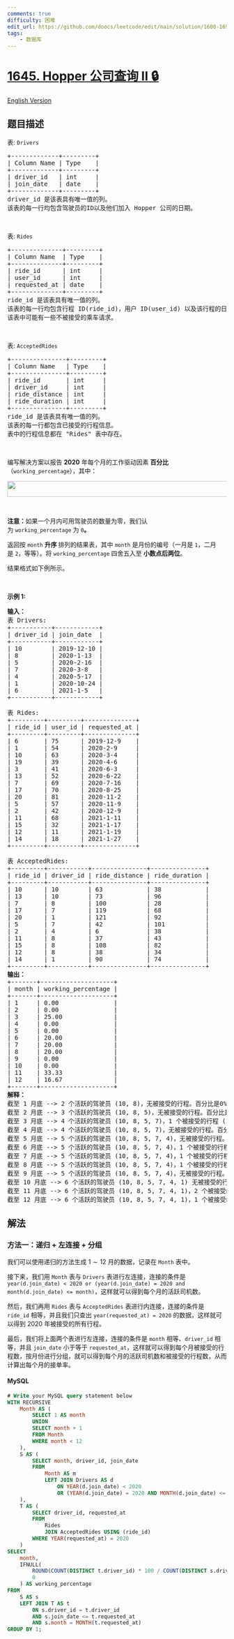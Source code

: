 ```yaml
---
comments: true
difficulty: 困难
edit_url: https://github.com/doocs/leetcode/edit/main/solution/1600-1699/1645.Hopper%20Company%20Queries%20II/README.md
tags:
    - 数据库
---
```


<!-- problem:start -->

# [1645. Hopper 公司查询 II 🔒](https://leetcode.cn/problems/hopper-company-queries-ii)

[English Version](/solution/1600-1699/1645.Hopper%20Company%20Queries%20II/README_EN.md)

## 题目描述

<!-- description:start -->

<p>表: <code>Drivers</code></p>

<pre>
+-------------+---------+
| Column Name | Type &nbsp; &nbsp;|
+-------------+---------+
| driver_id &nbsp; | int &nbsp; &nbsp; |
| join_date &nbsp; | date &nbsp; &nbsp;|
+-------------+---------+
driver_id 是该表具有唯一值的列。
该表的每一行均包含驾驶员的ID以及他们加入 Hopper 公司的日期。
</pre>

<p>&nbsp;</p>

<p>表: <code>Rides</code></p>

<pre>
+--------------+---------+
| Column Name &nbsp;| Type &nbsp; &nbsp;|
+--------------+---------+
| ride_id &nbsp; &nbsp; &nbsp;| int &nbsp; &nbsp; |
| user_id &nbsp; &nbsp; &nbsp;| int &nbsp; &nbsp; |
| requested_at | date &nbsp; &nbsp;|
+--------------+---------+
ride_id 是该表具有唯一值的列。
该表的每一行均包含行程 ID(ride_id)，用户 ID(user_id) 以及该行程的日期 (requested_at)。
该表中可能有一些不被接受的乘车请求。</pre>

<p>&nbsp;</p>

<p>表: <code>AcceptedRides</code></p>

<pre>
+---------------+---------+
| Column Name &nbsp; | Type &nbsp; &nbsp;|
+---------------+---------+
| ride_id &nbsp; &nbsp; &nbsp; | int &nbsp; &nbsp; |
| driver_id &nbsp; &nbsp; | int &nbsp; &nbsp; |
| ride_distance | int &nbsp; &nbsp; |
| ride_duration | int &nbsp; &nbsp; |
+---------------+---------+
ride_id 是该表具有唯一值的列。
该表的每一行都包含已接受的行程信息。
表中的行程信息都在 "Rides" 表中存在。
</pre>

<p>&nbsp;</p>

<p>编写解决方案以报告 <strong>2020</strong> 年每个月的工作驱动因素&nbsp;<strong>百分比</strong>（<code>working_percentage</code>），其中：</p>
<img alt="" src="https://fastly.jsdelivr.net/gh/doocs/leetcode@main/solution/1600-1699/1645.Hopper%20Company%20Queries%20II/images/codecogseqn.png" style="width: 800px; height: 36px;" />
<p>&nbsp;</p>

<p><strong>注意：</strong>如果一个月内可用驾驶员的数量为零，我们认为&nbsp;<code>working_percentage</code>&nbsp;为&nbsp;<code>0</code><strong>。</strong></p>

<p>返回按&nbsp;<code>month</code>&nbsp;<strong>升序&nbsp;</strong>排列的结果表，其中&nbsp;<code>month</code>&nbsp;是月份的编号（一月是&nbsp;<code>1</code>，二月是&nbsp;<code>2</code>，等等）。将&nbsp;<code>working_percentage</code>&nbsp;四舍五入至&nbsp;<strong>小数点后两位</strong>。</p>

<p>结果格式如下例所示。</p>

<p>&nbsp;</p>

<p><strong>示例 1:</strong></p>

<pre>
<strong>输入：</strong>
表 Drivers:
+-----------+------------+
| driver_id | join_date &nbsp;|
+-----------+------------+
| 10 &nbsp; &nbsp; &nbsp; &nbsp;| 2019-12-10 |
| 8 &nbsp; &nbsp; &nbsp; &nbsp; | 2020-1-13 &nbsp;|
| 5 &nbsp; &nbsp; &nbsp; &nbsp; | 2020-2-16 &nbsp;|
| 7 &nbsp; &nbsp; &nbsp; &nbsp; | 2020-3-8 &nbsp; |
| 4 &nbsp; &nbsp; &nbsp; &nbsp; | 2020-5-17 &nbsp;|
| 1 &nbsp; &nbsp; &nbsp; &nbsp; | 2020-10-24 |
| 6 &nbsp; &nbsp; &nbsp; &nbsp; | 2021-1-5 &nbsp; |
+-----------+------------+

表 Rides:
+---------+---------+--------------+
| ride_id | user_id | requested_at |
+---------+---------+--------------+
| 6 &nbsp; &nbsp; &nbsp; | 75 &nbsp; &nbsp; &nbsp;| 2019-12-9 &nbsp; &nbsp;|
| 1 &nbsp; &nbsp; &nbsp; | 54 &nbsp; &nbsp; &nbsp;| 2020-2-9 &nbsp; &nbsp; |
| 10 &nbsp; &nbsp; &nbsp;| 63 &nbsp; &nbsp; &nbsp;| 2020-3-4 &nbsp; &nbsp; |
| 19 &nbsp; &nbsp; &nbsp;| 39 &nbsp; &nbsp; &nbsp;| 2020-4-6 &nbsp; &nbsp; |
| 3 &nbsp; &nbsp; &nbsp; | 41 &nbsp; &nbsp; &nbsp;| 2020-6-3 &nbsp; &nbsp; |
| 13 &nbsp; &nbsp; &nbsp;| 52 &nbsp; &nbsp; &nbsp;| 2020-6-22 &nbsp; &nbsp;|
| 7 &nbsp; &nbsp; &nbsp; | 69 &nbsp; &nbsp; &nbsp;| 2020-7-16 &nbsp; &nbsp;|
| 17 &nbsp; &nbsp; &nbsp;| 70 &nbsp; &nbsp; &nbsp;| 2020-8-25 &nbsp; &nbsp;|
| 20 &nbsp; &nbsp; &nbsp;| 81 &nbsp; &nbsp; &nbsp;| 2020-11-2 &nbsp; &nbsp;|
| 5 &nbsp; &nbsp; &nbsp; | 57 &nbsp; &nbsp; &nbsp;| 2020-11-9 &nbsp; &nbsp;|
| 2 &nbsp; &nbsp; &nbsp; | 42 &nbsp; &nbsp; &nbsp;| 2020-12-9 &nbsp; &nbsp;|
| 11 &nbsp; &nbsp; &nbsp;| 68 &nbsp; &nbsp; &nbsp;| 2021-1-11 &nbsp; &nbsp;|
| 15 &nbsp; &nbsp; &nbsp;| 32 &nbsp; &nbsp; &nbsp;| 2021-1-17 &nbsp; &nbsp;|
| 12 &nbsp; &nbsp; &nbsp;| 11 &nbsp; &nbsp; &nbsp;| 2021-1-19 &nbsp; &nbsp;|
| 14 &nbsp; &nbsp; &nbsp;| 18 &nbsp; &nbsp; &nbsp;| 2021-1-27 &nbsp; &nbsp;|
+---------+---------+--------------+

表 AcceptedRides:
+---------+-----------+---------------+---------------+
| ride_id | driver_id | ride_distance | ride_duration |
+---------+-----------+---------------+---------------+
| 10 &nbsp; &nbsp; &nbsp;| 10 &nbsp; &nbsp; &nbsp; &nbsp;| 63 &nbsp; &nbsp; &nbsp; &nbsp; &nbsp; &nbsp;| 38 &nbsp; &nbsp; &nbsp; &nbsp; &nbsp; &nbsp;|
| 13 &nbsp; &nbsp; &nbsp;| 10 &nbsp; &nbsp; &nbsp; &nbsp;| 73 &nbsp; &nbsp; &nbsp; &nbsp; &nbsp; &nbsp;| 96 &nbsp; &nbsp; &nbsp; &nbsp; &nbsp; &nbsp;|
| 7 &nbsp; &nbsp; &nbsp; | 8 &nbsp; &nbsp; &nbsp; &nbsp; | 100 &nbsp; &nbsp; &nbsp; &nbsp; &nbsp; | 28 &nbsp; &nbsp; &nbsp; &nbsp; &nbsp; &nbsp;|
| 17 &nbsp; &nbsp; &nbsp;| 7 &nbsp; &nbsp; &nbsp; &nbsp; | 119 &nbsp; &nbsp; &nbsp; &nbsp; &nbsp; | 68 &nbsp; &nbsp; &nbsp; &nbsp; &nbsp; &nbsp;|
| 20 &nbsp; &nbsp; &nbsp;| 1 &nbsp; &nbsp; &nbsp; &nbsp; | 121 &nbsp; &nbsp; &nbsp; &nbsp; &nbsp; | 92 &nbsp; &nbsp; &nbsp; &nbsp; &nbsp; &nbsp;|
| 5 &nbsp; &nbsp; &nbsp; | 7 &nbsp; &nbsp; &nbsp; &nbsp; | 42 &nbsp; &nbsp; &nbsp; &nbsp; &nbsp; &nbsp;| 101 &nbsp; &nbsp; &nbsp; &nbsp; &nbsp; |
| 2 &nbsp; &nbsp; &nbsp; | 4 &nbsp; &nbsp; &nbsp; &nbsp; | 6 &nbsp; &nbsp; &nbsp; &nbsp; &nbsp; &nbsp; | 38 &nbsp; &nbsp; &nbsp; &nbsp; &nbsp; &nbsp;|
| 11 &nbsp; &nbsp; &nbsp;| 8 &nbsp; &nbsp; &nbsp; &nbsp; | 37 &nbsp; &nbsp; &nbsp; &nbsp; &nbsp; &nbsp;| 43 &nbsp; &nbsp; &nbsp; &nbsp; &nbsp; &nbsp;|
| 15 &nbsp; &nbsp; &nbsp;| 8 &nbsp; &nbsp; &nbsp; &nbsp; | 108 &nbsp; &nbsp; &nbsp; &nbsp; &nbsp; | 82 &nbsp; &nbsp; &nbsp; &nbsp; &nbsp; &nbsp;|
| 12 &nbsp; &nbsp; &nbsp;| 8 &nbsp; &nbsp; &nbsp; &nbsp; | 38 &nbsp; &nbsp; &nbsp; &nbsp; &nbsp; &nbsp;| 34 &nbsp; &nbsp; &nbsp; &nbsp; &nbsp; &nbsp;|
| 14 &nbsp; &nbsp; &nbsp;| 1 &nbsp; &nbsp; &nbsp; &nbsp; | 90 &nbsp; &nbsp; &nbsp; &nbsp; &nbsp; &nbsp;| 74 &nbsp; &nbsp; &nbsp; &nbsp; &nbsp; &nbsp;|
+---------+-----------+---------------+---------------+
<strong>输出：</strong>
+-------+--------------------+
| month | working_percentage |
+-------+--------------------+
| 1 &nbsp; &nbsp; | 0.00 &nbsp; &nbsp; &nbsp; &nbsp; &nbsp; &nbsp; &nbsp; |
| 2 &nbsp; &nbsp; | 0.00 &nbsp; &nbsp; &nbsp; &nbsp; &nbsp; &nbsp; &nbsp; |
| 3 &nbsp; &nbsp; | 25.00 &nbsp; &nbsp; &nbsp; &nbsp; &nbsp; &nbsp; &nbsp;|
| 4 &nbsp; &nbsp; | 0.00 &nbsp; &nbsp; &nbsp; &nbsp; &nbsp; &nbsp; &nbsp; |
| 5 &nbsp; &nbsp; | 0.00 &nbsp; &nbsp; &nbsp; &nbsp; &nbsp; &nbsp; &nbsp; |
| 6 &nbsp; &nbsp; | 20.00 &nbsp; &nbsp; &nbsp; &nbsp; &nbsp; &nbsp; &nbsp;|
| 7 &nbsp; &nbsp; | 20.00 &nbsp; &nbsp; &nbsp; &nbsp; &nbsp; &nbsp; &nbsp;|
| 8 &nbsp; &nbsp; | 20.00 &nbsp; &nbsp; &nbsp; &nbsp; &nbsp; &nbsp; &nbsp;|
| 9 &nbsp; &nbsp; | 0.00 &nbsp; &nbsp; &nbsp; &nbsp; &nbsp; &nbsp; &nbsp; |
| 10 &nbsp; &nbsp;| 0.00 &nbsp; &nbsp; &nbsp; &nbsp; &nbsp; &nbsp; &nbsp; |
| 11 &nbsp; &nbsp;| 33.33 &nbsp; &nbsp; &nbsp; &nbsp; &nbsp; &nbsp; &nbsp;|
| 12 &nbsp; &nbsp;| 16.67 &nbsp; &nbsp; &nbsp; &nbsp; &nbsp; &nbsp; &nbsp;|
+-------+--------------------+
<strong>解释：</strong>
截至 1 月底 --&gt; 2 个活跃的驾驶员 (10, 8)，无被接受的行程。百分比是0%。
截至 2 月底 --&gt; 3 个活跃的驾驶员 (10, 8, 5)，无被接受的行程。百分比是0%。
截至 3 月底 --&gt; 4 个活跃的驾驶员 (10, 8, 5, 7)，1 个被接受的行程 (10)。百分比是 (1 / 4) * 100 = 25%。
截至 4 月底 --&gt; 4 个活跃的驾驶员 (10, 8, 5, 7)，无被接受的行程。百分比是 0%。
截至 5 月底 --&gt; 5 个活跃的驾驶员 (10, 8, 5, 7, 4)，无被接受的行程。百分比是 0%。
截至 6 月底 --&gt; 5 个活跃的驾驶员 (10, 8, 5, 7, 4)，1 个被接受的行程 (10)。 百分比是 (1 / 5) * 100 = 20%。
截至 7 月底 --&gt; 5 个活跃的驾驶员 (10, 8, 5, 7, 4)，1 个被接受的行程 (8)。百分比是 (1 / 5) * 100 = 20%。
截至 8 月底 --&gt; 5 个活跃的驾驶员 (10, 8, 5, 7, 4)，1 个被接受的行程 (7)。百分比是 (1 / 5) * 100 = 20%。
截至 9 月底 --&gt; 5 个活跃的驾驶员 (10, 8, 5, 7, 4)，无被接受的行程。百分比是 0%。
截至 10 月底 --&gt; 6 个活跃的驾驶员 (10, 8, 5, 7, 4, 1) 无被接受的行程。百分比是 0%。
截至 11 月底 --&gt; 6 个活跃的驾驶员 (10, 8, 5, 7, 4, 1)，2 个被接受的行程 (1, 7)。百分比是 (2 / 6) * 100 = 33.33%。
截至 12 月底 --&gt; 6 个活跃的驾驶员 (10, 8, 5, 7, 4, 1)，1 个被接受的行程 (4)。百分比是 (1 / 6) * 100 = 16.67%。
</pre>

<!-- description:end -->

## 解法

<!-- solution:start -->

### 方法一：递归 + 左连接 + 分组

我们可以使用递归的方法生成 $1 \sim 12$ 月的数据，记录在 `Month` 表中。

接下来，我们用 `Month` 表与 `Drivers` 表进行左连接，连接的条件是 `year(d.join_date) < 2020 or (year(d.join_date) = 2020 and month(d.join_date) <= month)`，这样就可以得到每个月的活跃司机数。

然后，我们再用 `Rides` 表与 `AcceptedRides` 表进行内连接，连接的条件是 `ride_id` 相等，并且我们只查出 `year(requested_at) = 2020` 的数据，这样就可以得到 $2020$ 年被接受的所有行程。

最后，我们将上面两个表进行左连接，连接的条件是 `month` 相等、`driver_id` 相等，并且 `join_date` 小于等于 `requested_at`，这样就可以得到每个月被接受的行程数，按月份进行分组，就可以得到每个月的活跃司机数和被接受的行程数，从而计算出每个月的接单率。

<!-- tabs:start -->

#### MySQL

```sql
# Write your MySQL query statement below
WITH RECURSIVE
    Month AS (
        SELECT 1 AS month
        UNION
        SELECT month + 1
        FROM Month
        WHERE month < 12
    ),
    S AS (
        SELECT month, driver_id, join_date
        FROM
            Month AS m
            LEFT JOIN Drivers AS d
                ON YEAR(d.join_date) < 2020
                OR (YEAR(d.join_date) = 2020 AND MONTH(d.join_date) <= month)
    ),
    T AS (
        SELECT driver_id, requested_at
        FROM
            Rides
            JOIN AcceptedRides USING (ride_id)
        WHERE YEAR(requested_at) = 2020
    )
SELECT
    month,
    IFNULL(
        ROUND(COUNT(DISTINCT t.driver_id) * 100 / COUNT(DISTINCT s.driver_id), 2),
        0
    ) AS working_percentage
FROM
    S AS s
    LEFT JOIN T AS t
        ON s.driver_id = t.driver_id
        AND s.join_date <= t.requested_at
        AND s.month = MONTH(t.requested_at)
GROUP BY 1;
```

<!-- tabs:end -->

<!-- solution:end -->

<!-- problem:end -->
